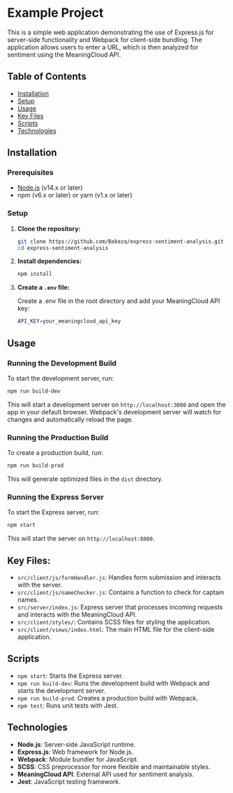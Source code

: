 # Example Project

This is a simple web application demonstrating the use of Express.js for server-side functionality and Webpack for client-side bundling. The application allows users to enter a URL, which is then analyzed for sentiment using the MeaningCloud API.

## Table of Contents

- [Installation](#installation)
- [Setup](#setup)
- [Usage](#usage)
- [Key Files](#key-files)
- [Scripts](#scripts)
- [Technologies](#technologies)


## Installation

### Prerequisites

- [Node.js](https://nodejs.org/) (v14.x or later)
- npm (v6.x or later) or yarn (v1.x or later)

### Setup

1. **Clone the repository:**

   ```bash
   git clone https://github.com/Bakeza/express-sentiment-analysis.git
   cd express-sentiment-analysis
    ```
2. **Install dependencies:**

   ```bash
   npm install
    ```
3. **Create a `.env` file:**

    Create a .env file in the root directory and add your MeaningCloud API key:
   ```bash
   API_KEY=your_meaningcloud_api_key
    ```

## Usage
### Running the Development Build

To start the development server, run:

```bash
npm run build-dev
```

This will start a development server on `http://localhost:3000` and open the app in your default browser. Webpack's development server will watch for changes and automatically reload the page.

### Running the Production Build
To create a production build, run:

```bash
npm run build-prod
```
This will generate optimized files in the `dist` directory.

### Running the Express Server
To start the Express server, run:

```bash
npm start
```

This will start the server on `http://localhost:8000`.


## Key Files:
- `src/client/js/formHandler.js`: Handles form submission and interacts with the server.
- `src/client/js/nameChecker.js`: Contains a function to check for captain names.
- `src/server/index.js`: Express server that processes incoming requests and interacts with the MeaningCloud API.
- `src/client/styles/`: Contains SCSS files for styling the application.
- `src/client/views/index.html`: The main HTML file for the client-side application.

## Scripts
- `npm start`: Starts the Express server.
- `npm run build-dev`: Runs the development build with Webpack and starts the development server.
- `npm run build-prod`: Creates a production build with Webpack.
- `npm test`: Runs unit tests with Jest.

## Technologies
- **Node.js**: Server-side JavaScript runtime.
- **Express.js**: Web framework for Node.js.
- **Webpack**: Module bundler for JavaScript.
- **SCSS**: CSS preprocessor for more flexible and maintainable styles.
- **MeaningCloud API**: External API used for sentiment analysis.
- **Jest**: JavaScript testing framework.